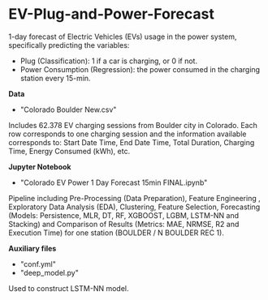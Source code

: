 # EV-Plug-and-Power-Forecast
1-day forecast of Electric Vehicles (EVs) usage in the power system, specifically predicting the variables:
- Plug (Classification): 1 if a car is charging, or 0 if not.
- Power Consumption (Regression): the power consumed in the charging station every 15-min. 

**Data**
- "Colorado Boulder New.csv"

Includes 62.378 EV charging sessions from Boulder city in Colorado. Each row corresponds to one charging session and the information available corresponds to: Start Date Time, End Date Time, Total Duration, Charging Time, Energy Consumed (kWh), etc.    

**Jupyter Notebook** 
- "Colorado EV Power 1 Day Forecast 15min FINAL.ipynb"

Pipeline including Pre-Processing (Data Preparation), Feature Engineering , Exploratory Data Analysis (EDA), Clustering, Feature Selection, Forecasting (Models: Persistence, MLR, DT, RF, XGBOOST, LGBM, LSTM-NN and Stacking) and Comparison of Results (Metrics: MAE, NRMSE, R2 and Execution Time) for one station (BOULDER / N BOULDER REC 1).

**Auxiliary files**
- "conf.yml"
- "deep_model.py"

Used to construct LSTM-NN model.
